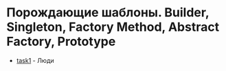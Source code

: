 # Порождающие шаблоны. Builder, Singleton, Factory Method, Abstract Factory, Prototype

- [task1](./task1) - Люди
